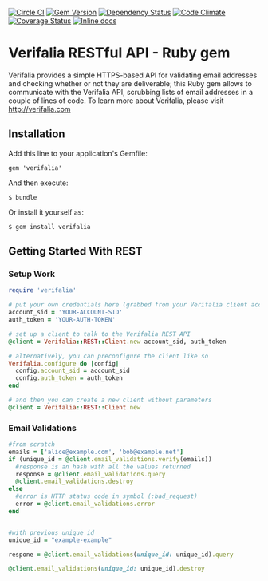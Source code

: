 [![Circle CI](https://circleci.com/gh/verifalia/verifalia-ruby-sdk.svg?style=shield)](https://circleci.com/gh/verifalia/verifalia-ruby-sdk)
[![Gem Version](https://badge.fury.io/rb/verifalia.svg)](https://badge.fury.io/rb/verifalia)
[![Dependency Status](https://gemnasium.com/verifalia/verifalia-ruby-sdk.svg)](https://gemnasium.com/verifalia/verifalia-ruby-sdk)
[![Code Climate](https://codeclimate.com/github/verifalia/verifalia-ruby-sdk/badges/gpa.svg)](https://codeclimate.com/github/verifalia/verifalia-ruby-sdk)
[![Coverage Status](https://coveralls.io/repos/verifalia/verifalia-ruby-sdk/badge.svg?branch=master&service=github)](https://coveralls.io/github/verifalia/verifalia-ruby-sdk?branch=master)
[![Inline docs](http://inch-ci.org/github/verifalia/verifalia-ruby-sdk.svg?branch=master)](http://inch-ci.org/github/verifalia/verifalia-ruby-sdk)

# Verifalia RESTful API - Ruby gem

Verifalia provides a simple HTTPS-based API for validating email addresses and checking whether or not they are deliverable;
this Ruby gem allows to communicate with the Verifalia API, scrubbing lists of email addresses in a couple of lines of code.
To learn more about Verifalia, please visit http://verifalia.com

## Installation

Add this line to your application's Gemfile:

    gem 'verifalia'

And then execute:

    $ bundle

Or install it yourself as:

    $ gem install verifalia

## Getting Started With REST ##

### Setup Work ###

```ruby
require 'verifalia'

# put your own credentials here (grabbed from your Verifalia client account area)
account_sid = 'YOUR-ACCOUNT-SID'
auth_token = 'YOUR-AUTH-TOKEN'

# set up a client to talk to the Verifalia REST API
@client = Verifalia::REST::Client.new account_sid, auth_token

# alternatively, you can preconfigure the client like so
Verifalia.configure do |config|
  config.account_sid = account_sid
  config.auth_token = auth_token
end

# and then you can create a new client without parameters
@client = Verifalia::REST::Client.new

```

### Email Validations ###

```ruby
#from scratch
emails = ['alice@example.com', 'bob@example.net']
if (unique_id = @client.email_validations.verify(emails))
  #response is an hash with all the values returned
  response = @client.email_validations.query
  @client.email_validations.destroy
else
  #error is HTTP status code in symbol (:bad_request)
  error = @client.email_validations.error
end


#with previous unique id
unique_id = "example-example"

respone = @client.email_validations(unique_id: unique_id).query

@client.email_validations(unique_id: unique_id).destroy

```
